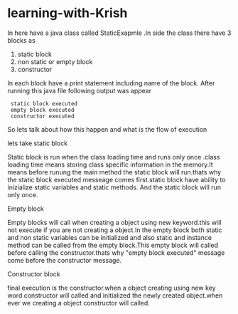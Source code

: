 # learning-with-Krish

In here have a java class called StaticExapmle .In side the class 
there have 3 blocks as
  1. static block
  2. non static or empty block
  3. constructor

In each block have a print statement including name of the block.
After running this java file following output was appear

     static block executed 
     empty block executed
     constructor executed

So lets talk about how this happen and what is the flow of execution

lets take static block

Static block is run when the class loading time and runs only once .class loading time means storing class 
specific information in the memory.It means before runung the main method the static block will run.thats why 
the static block executed messeage comes first.static block have ability to inizialize static variables and static methods.
And the static block will run only once.

 Empty block

 Empty blocks will call when creating a object using new keyword.this will not execute if you are not creating a object.In the empty block both static and
non static variables can be initialized and also static and instance method can be called from the empty block.This empty block will called before calling 
the constructor.thats why "empty block executed" message come before the constructor message.

Constructor block

final execution is the constructor.when a object creating using new key word constructor will called and initialized the newly created object.when ever we creating
a object constructor will called.
